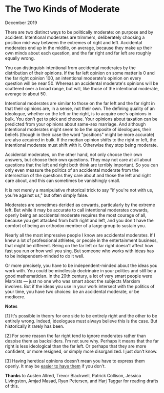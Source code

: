 # The Two Kinds of Moderate

December 2019  
  
There are two distinct ways to be politically moderate: on purpose
and by accident. Intentional moderates are trimmers, deliberately
choosing a position mid-way between the extremes of right and left.
Accidental moderates end up in the middle, on average, because they
make up their own minds about each question, and the far right and
far left are roughly equally wrong.  
  
You can distinguish intentional from accidental moderates by the
distribution of their opinions. If the far left opinion on some
matter is 0 and the far right opinion 100, an intentional moderate's
opinion on every question will be near 50. Whereas an accidental
moderate's opinions will be scattered over a broad range, but will,
like those of the intentional moderate, average to about 50.  
  
Intentional moderates are similar to those on the far left and the
far right in that their opinions are, in a sense, not their own.
The defining quality of an ideologue, whether on the left or the
right, is to acquire one's opinions in bulk. You don't get to pick
and choose. Your opinions about taxation can be predicted from your
opinions about same-sex marriage. And although intentional moderates
might seem to be the opposite of ideologues, their beliefs (though
in their case the word "positions" might be more accurate) are also
acquired in bulk. If the median opinion shifts to the right or left,
the intentional moderate must shift with it. Otherwise they stop
being moderate.  
  
Accidental moderates, on the other hand, not only choose their own
answers, but choose their own questions. They may not care at all
about questions that the left and right both think are terribly
important. So you can only even measure the politics of an accidental
moderate from the intersection of the questions they care about and
those the left and right care about, and this can
sometimes be vanishingly small.  
  
It is not merely a manipulative rhetorical trick to say "if you're
not with us, you're against us," but often simply false.  
  
Moderates are sometimes derided as cowards, particularly by 
the extreme left. But while it may be accurate to call intentional
moderates cowards, openly being an accidental moderate requires the
most courage of all, because you get attacked from both right and
left, and you don't have the comfort of being an orthodox member
of a large group to sustain you.  
  
Nearly all the most impressive people I know are accidental moderates.
If I knew a lot of professional athletes, or people in the entertainment
business, that might be different. Being on the far left or far
right doesn't affect how fast you run or how well you sing. But
someone who works with ideas has to be independent-minded to do it
well.  
  
Or more precisely, you have to be independent-minded about the ideas
you work with. You could be mindlessly doctrinaire in your politics
and still be a good mathematician. In the 20th century, a lot of
very smart people were Marxists — just no one who was smart about
the subjects Marxism involves. But if the ideas you use in your
work intersect with the politics of your time, you have two choices:
be an accidental moderate, or be mediocre.  
  
  
  
  
  
  
  
  
  
  
  
**Notes**  
  
[1] It's possible in theory for one side to be entirely right and
the other to be entirely wrong. Indeed, ideologues must always
believe this is the case. But historically it rarely has been.  
  
[2] For some reason the far right tend to ignore moderates rather
than despise them as backsliders. I'm not sure why. Perhaps it
means that the far right is less ideological than the far left. Or
perhaps that they are more confident, or more resigned, or simply
more disorganized. I just don't know.  
  
[3] Having heretical opinions doesn't mean you have to express
them openly. It may be
[easier to have them](say.html) if you don't.  
  

**Thanks** to Austen Allred, Trevor Blackwell, Patrick Collison, Jessica Livingston,
Amjad Masad, Ryan Petersen, and Harj Taggar for reading drafts of this.  
  
